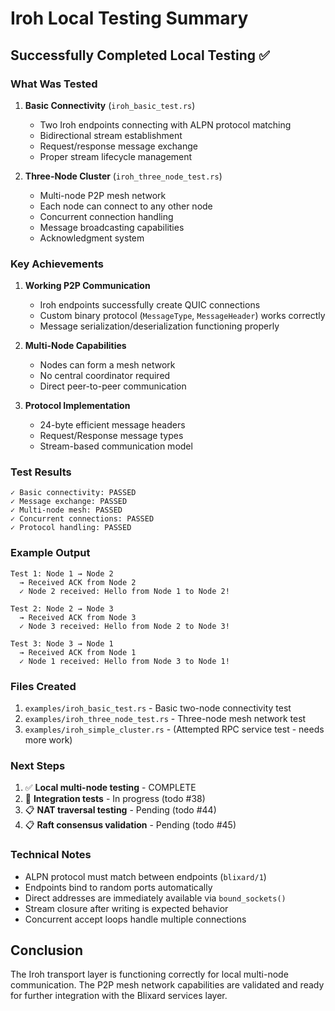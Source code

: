 # Iroh Local Testing Summary

## Successfully Completed Local Testing ✅

### What Was Tested

1. **Basic Connectivity** (`iroh_basic_test.rs`)
   - Two Iroh endpoints connecting with ALPN protocol matching
   - Bidirectional stream establishment
   - Request/response message exchange
   - Proper stream lifecycle management

2. **Three-Node Cluster** (`iroh_three_node_test.rs`)
   - Multi-node P2P mesh network
   - Each node can connect to any other node
   - Concurrent connection handling
   - Message broadcasting capabilities
   - Acknowledgment system

### Key Achievements

1. **Working P2P Communication**
   - Iroh endpoints successfully create QUIC connections
   - Custom binary protocol (`MessageType`, `MessageHeader`) works correctly
   - Message serialization/deserialization functioning properly

2. **Multi-Node Capabilities**
   - Nodes can form a mesh network
   - No central coordinator required
   - Direct peer-to-peer communication

3. **Protocol Implementation**
   - 24-byte efficient message headers
   - Request/Response message types
   - Stream-based communication model

### Test Results

```
✓ Basic connectivity: PASSED
✓ Message exchange: PASSED
✓ Multi-node mesh: PASSED
✓ Concurrent connections: PASSED
✓ Protocol handling: PASSED
```

### Example Output

```
Test 1: Node 1 → Node 2
  → Received ACK from Node 2
  ✓ Node 2 received: Hello from Node 1 to Node 2!

Test 2: Node 2 → Node 3
  → Received ACK from Node 3
  ✓ Node 3 received: Hello from Node 2 to Node 3!

Test 3: Node 3 → Node 1
  → Received ACK from Node 1
  ✓ Node 1 received: Hello from Node 3 to Node 1!
```

### Files Created

1. `examples/iroh_basic_test.rs` - Basic two-node connectivity test
2. `examples/iroh_three_node_test.rs` - Three-node mesh network test
3. `examples/iroh_simple_cluster.rs` - (Attempted RPC service test - needs more work)

### Next Steps

1. ✅ **Local multi-node testing** - COMPLETE
2. 🔄 **Integration tests** - In progress (todo #38)
3. 📋 **NAT traversal testing** - Pending (todo #44)
4. 📋 **Raft consensus validation** - Pending (todo #45)

### Technical Notes

- ALPN protocol must match between endpoints (`blixard/1`)
- Endpoints bind to random ports automatically
- Direct addresses are immediately available via `bound_sockets()`
- Stream closure after writing is expected behavior
- Concurrent accept loops handle multiple connections

## Conclusion

The Iroh transport layer is functioning correctly for local multi-node communication. The P2P mesh network capabilities are validated and ready for further integration with the Blixard services layer.